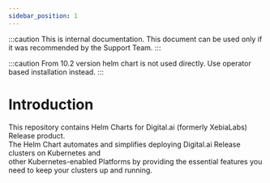 ```yaml
---
sidebar_position: 1
---
```


:::caution
This is internal documentation. This document can be used only if it was recommended by the Support Team.
:::

:::caution
From 10.2 version helm chart is not used directly. Use operator based installation instead.
:::

# Introduction

This repository contains Helm Charts for Digital.ai (formerly XebiaLabs) Release product. <br/>
The Helm Chart automates and simplifies deploying Digital.ai Release clusters on Kubernetes and <br/> 
other Kubernetes-enabled Platforms by providing the essential features you need to keep your clusters up and running. <br/>
